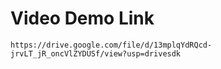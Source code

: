 # Video Demo Link

```
https://drive.google.com/file/d/13mplqYdRQcd-jrvLT_jR_oncVlZYDUSf/view?usp=drivesdk
```
